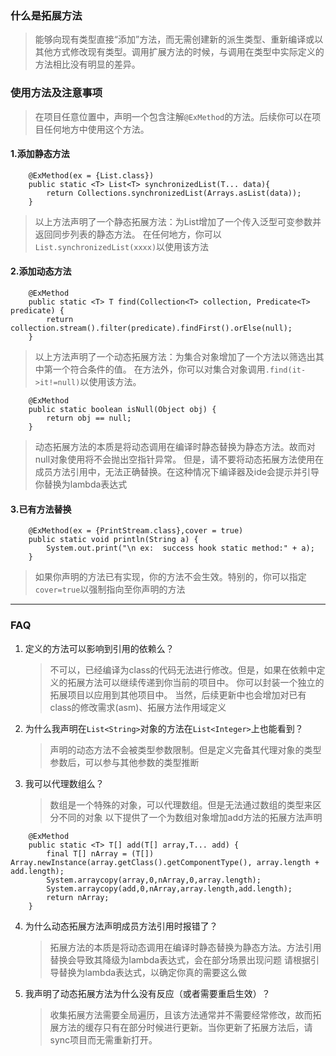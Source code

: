 ### 什么是拓展方法

> 能够向现有类型直接“添加”方法，而无需创建新的派生类型、重新编译或以其他方式修改现有类型。调用扩展方法的时候，与调用在类型中实际定义的方法相比没有明显的差异。

### 使用方法及注意事项

> 在项目任意位置中，声明一个包含注解`@ExMethod`的方法。后续你可以在项目任何地方中使用这个方法。

#### 1.添加静态方法

``` 
    @ExMethod(ex = {List.class})
    public static <T> List<T> synchronizedList(T... data){
        return Collections.synchronizedList(Arrays.asList(data));
    }
```

> 以上方法声明了一个静态拓展方法：为List增加了一个传入泛型可变参数并返回同步列表的静态方法。
> 在任何地方，你可以`List.synchronizedList(xxxx)`以使用该方法

#### 2.添加动态方法

``` 
    @ExMethod
    public static <T> T find(Collection<T> collection, Predicate<T> predicate) {
        return collection.stream().filter(predicate).findFirst().orElse(null);
    }
``` 

> 以上方法声明了一个动态拓展方法：为集合对象增加了一个方法以筛选出其中第一个符合条件的值。
> 在方法外，你可以对集合对象调用`.find(it->it!=null)`以使用该方法。

``` 
    @ExMethod
    public static boolean isNull(Object obj) {
        return obj == null;
    }
```

> 动态拓展方法的本质是将动态调用在编译时静态替换为静态方法。故而对null对象使用将不会抛出空指针异常。
> 但是，请不要将动态拓展方法使用在成员方法引用中，无法正确替换。在这种情况下编译器及ide会提示并引导你替换为lambda表达式

#### 3.已有方法替换

``` 
    @ExMethod(ex = {PrintStream.class},cover = true)
    public static void println(String a) {
        System.out.print("\n ex:  success hook static method:" + a);
    }
```

> 如果你声明的方法已有实现，你的方法不会生效。特别的，你可以指定`cover=true`以强制指向至你声明的方法

----------------  

### FAQ

1. 定义的方法可以影响到引用的依赖么？

   > 不可以，已经编译为class的代码无法进行修改。但是，如果在依赖中定义的拓展方法可以继续传递到你当前的项目中。
   > 你可以封装一个独立的拓展项目以应用到其他项目中。
   > 当然，后续更新中也会增加对已有class的修改需求(asm)、拓展方法作用域定义

2. 为什么我声明在`List<String>`对象的方法在`List<Integer>`上也能看到？
   > 声明的动态方法不会被类型参数限制。但是定义完备其代理对象的类型参数后，可以参与其他参数的类型推断

3. 我可以代理数组么？
   > 数组是一个特殊的对象，可以代理数组。但是无法通过数组的类型来区分不同的对象
   > 以下提供了一个为数组对象增加add方法的拓展方法声明

``` 
    @ExMethod
    public static <T> T[] add(T[] array,T... add) {
        final T[] nArray = (T[]) Array.newInstance(array.getClass().getComponentType(), array.length + add.length);
        System.arraycopy(array,0,nArray,0,array.length);
        System.arraycopy(add,0,nArray,array.length,add.length);
        return nArray;
    }
```

4. 为什么动态拓展方法声明成员方法引用时报错了？
   > 拓展方法的本质是将动态调用在编译时静态替换为静态方法。方法引用替换会导致其降级为lambda表达式，会在部分场景出现问题
   > 请根据引导替换为lambda表达式，以确定你真的需要这么做

5. 我声明了动态拓展方法为什么没有反应（或者需要重启生效）？
   > 收集拓展方法需要全局遍历，且该方法通常并不需要经常修改，故而拓展方法的缓存只有在部分时候进行更新。当你更新了拓展方法后，请sync项目而无需重新打开。
